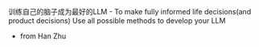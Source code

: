 训练自己的脑子成为最好的LLM - To make fully informed life decisions(and product decisions)
Use all possible methods to develop your LLM
- from Han Zhu
